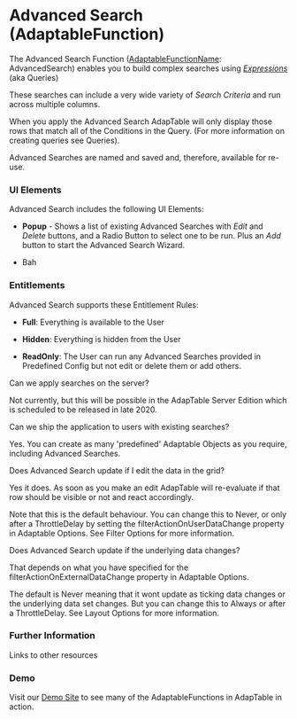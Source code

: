 # Advanced Search (AdaptableFunction)

The Advanced Search Function ([AdaptableFunctionName](https://api.adaptabletools.com/modules/_src_predefinedconfig_common_types_.html#adaptablefunctionname): AdvancedSearch) enables you to build complex searches using [*Expressions*](https://api.adaptabletools.com/classes/_src_predefinedconfig_common_expression_.expression.html) (aka Queries)

These searches can include a very wide variety of *Search Criteria* and run across multiple columns.

When you apply the Advanced Search AdapTable will only display those rows that match all of the Conditions in the Query. (For more information on creating queries see Queries).

Advanced Searches are named and saved and, therefore, available for re-use.

### UI Elements
Advanced Search includes the following UI Elements:

- **Popup** - Shows a list of existing Advanced Searches with *Edit* and *Delete* buttons, and a Radio Button to select one to be run.  Plus an *Add* button to start the Advanced Search Wizard.

- Bah

### Entitlements
Advanced Search supports these Entitlement Rules:

- **Full**: Everything is available to the User

- **Hidden**: Everything is hidden from the User

- **ReadOnly**: The User can run any Advanced Searches provided in Predefined Config but not edit or delete them or add others.

Can we apply searches on the server?

Not currently, but this will be possible in the AdapTable Server Edition which is scheduled to be released in late 2020.

Can we ship the application to users with existing searches?

Yes. You can create as many 'predefined' Adaptable Objects as you require, including Advanced Searches.

Does Advanced Search update if I edit the data in the grid?

Yes it does. As soon as you make an edit AdapTable will re-evaluate if that row should be visible or not and react accordingly.

Note that this is the default behaviour. You can change this to Never, or only after a ThrottleDelay by setting the filterActionOnUserDataChange property in Adaptable Options. See Filter Options for more information.

Does Advanced Search update if the underlying data changes?

That depends on what you have specified for the filterActionOnExternalDataChange property in Adaptable Options.

The default is Never meaning that it wont update as ticking data changes or the underlying data set changes. But you can change this to Always or after a ThrottleDelay. See Layout Options for more information.

### Further Information
Links to other resources

### Demo

Visit our [Demo Site](https://demo.adaptabletools.com) to see many of the AdaptableFunctions in AdapTable in action.
